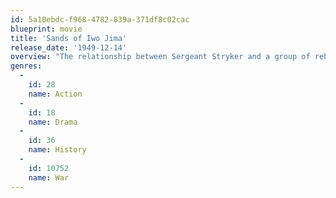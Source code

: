 ```yaml
---
id: 5a10ebdc-f968-4782-839a-371df8c02cac
blueprint: movie
title: 'Sands of Iwo Jima'
release_date: '1949-12-14'
overview: "The relationship between Sergeant Stryker and a group of rebellious recruits is made difficult by the Sergeant's tough training tactics. At Tarawa, the leathernecks have a chance to see Stryker in action, and begin to appreciate him."
genres:
  -
    id: 28
    name: Action
  -
    id: 18
    name: Drama
  -
    id: 36
    name: History
  -
    id: 10752
    name: War
---
```

